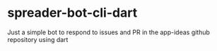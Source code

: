 # spreader-bot-cli-dart
Just a simple bot to respond to issues and PR in the app-ideas github repository using dart

